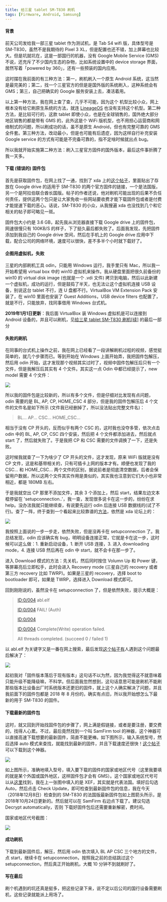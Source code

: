 ```yaml
---
title: 给三星 tablet SM-T830 刷机
tags: [Firmware, Android, Samsung]
---
```


#### 背景

前天公司发给我一部三星 tablet 作为测试机，是 Tab S4 wifi 版，具体型号是 SM-T830，虽然不是我期待的 Pixel 3 XL，但是配置也还不错，加上屏幕也比较大。但是坑就坑在，这是一部国行的机器，没有 Google Mobile Service (GMS) 不说，还充斥了不少国内生态的杂物，比如系统设置中的 device storage 界面，居然写着「powered by 360」，还有一些预装的国内应用。

这时摆在我前面的有三种方法：第一，刷机刷入一个原生 Android 系统，这当然是最完美的；第二，找一个三星官方的但是是国外版的系统刷入，这种系统会有 GMS；第三，自己把确实的 Google 服务安装上去，凑活着用。

以上第一种方法，我在网上查了查，几乎不可能，因为这个 机型比较小众，网上根本没有给它刷原生系统的方法，就连 [LineageOS](https://lineageos.org/) 也没有支持这个机型。第二种方法，是比较可行的，这款 tablet 即使小众，也是在全球销售的，国外绝大部分地区销售的都是带有 GMS 的，此外这是个 WiFi 版机型，也不用担心运营商和网络制式的问题，所以刷成功的话，虽不是原生 Android，但也有完整可靠的 GMS 全件套。第三种方法，改动最小，但是也可能有后遗症，因为这样自行补充安装 Google service 的方式有可能是不完备可靠的，指不定啥时候就出点 bug。

所以我就开始实施第二种方法：刷入三星官方固件的国外版本，最后这件事折腾了我一天多。

#### 下载 (错误的) 固件包

首先是获取固件包，在网上找了一通，找到了 xda 上的[这个帖子](https://forum.xda-developers.com/galaxy-tab-s4/how-to/sm-t830-t830xxu1arh1-t3831918)，里面贴出了存放在 Google drive 的适用于 SM-T830 的两个官方固件的链接，一个是法国版，另一个是阿拉伯联合酋长国版。帖子的作者还说，他对刷机可能出现的后果不负任何责任，提供这两个包只是让大家免收一些网站要收费才能下载固件包或者是付费才能提速下载的恶心。话说，SM-T830 的小众，从我搜遍 xda 也没找到几个和它相关的帖子即可略见一斑。

固件包大小约是 3.6 GB，起先我从浏览器直接下载 Google drive 上的固件包，网速很慢只有 100KB/S 的样子，下了挺久最后都失败了。后面我发现，先把固件添加到我自己的 Google drive 空间，然后在手机上的 Google drive 应用中下载，配合公司的网络环境，速度可以很快，差不多半个小时就下载好了。

#### 企图用虚拟机，失败

三星的内部刷机工具 odin，只能用 Windows 运行，我手里只有 Mac，所以我一开始希望用 virtual box 中的 win10 虚拟机来操作。我从硬盘里面把很久前备份的 win10 的 virtual disk image (也就是一个 .vdi 文件) 拷贝到电脑，然后以此新建一个虚拟机，成功的运行，但是鼓捣了半天，也无法让这个虚拟机连接 USB 设备，别说这台 tablet 不行，连 U 盘都不行。VirtualBox VM Extension Pack 安装了，在 win10 里面也安装了 Guest Additions，USB device filters 也配置了，就是不行，只能放弃，找同事借用 Windows 台式机。


**2019年1月1日更新**：我后面 VirtualBox 装 Windows 虚拟机是可以连接到 Android 设备的，并且可以刷机，见[给三星 tablet SM-T830 刷机[续]](https://tao93.top/2019/01/01/%E7%BB%99%E4%B8%89%E6%98%9F%20tablet%20SM-T830%20%E5%88%B7%E6%9C%BA[%E7%BB%AD]/) 的最后一部分


#### 失败的刷机

在同事的台式机上操作之前，我在网上已经看了一段讲解刷机过程的视频，感觉挺简单的，就几个步骤而已。等到开始在 Windows 上面开始弄，我把固件包解压，然后用 odin 开始，这才发现那个视频其实过时了，视频中固件包解压后只有一个文件，但是我解压后其实有 4 个文件。其实这一点 Odin 中都已经提示了，new model 需要 4 个文件：

![](http://tao93.top/images/2018/12/08/1544280785.png)

所以我的固件包是比较新的，所以有多个文件，但是仔细对比发现有点问题，odin 需要的是 BL, AP, CP, HOME_CSC 4 部分，但是我的固件包解压后 4 个文件的文件名是如下所示 (文件我已经删掉了，所以没法贴出完整文件名)：

> BL...
> AP...
> CSC...
> HOME_CSC...

相当于没有 CP 开头的，反而似乎有两个 CSC 的，这时我也没夺多管，依次点击 odin 中的 BL, AP, CP, CSC 四个安装，然后把 4 个文件都添加进去，然后就点 start 了，然后就失败了。于是我把 CP 和 CSC 需要的文件调换了一下，还是失败。

这时候我就查了一下为啥少了 CP 开头的文件，这才发现，原来 WiFi 版就是没有 CP 文件，这是和基带相关的，只有可插卡上网的版本才有。顺便也发现了我的 CSC... 和 HOME_CSC... 两个文件的区别，据说前者是彻底清空数据，后者会保留用户数据，所以这两个文件其实作用是类似的，其实我也注意到它们大小也非常相近，都是 180MB 左右。

于是我就空出 CP 那里不添加文件，其余 3 个添加上，然后 start，结果左边文本框停留在 'setupconnection..'，我一查，发现很多说卡在这一步的，纷纷在求 help。没办法我就只能继续查，有说要先运行 odin 后连接 USB 数据线的(试了不行)。查了一阵，终于查到一个看起来比较靠谱的[方法](https://forum.xda-developers.com/sprint-galaxy-s6/help/odin-stuck-setupconnection-t3574320)，依然是 xda 论坛上的：

![](http://tao93.top/images/2018/12/08/1544281510.png)

我按照上面说的一步一步走，依然失败，但是没再卡在 setupconnection 了。我总结发现，odin 应该确实有 bug，明明设备连接正常，它就是卡在这一步，这时候可以这么做：1. 重新启动设备，1. 断开 USB 连接，3. 进入 downloading mode，4. 连接 USB 然后再在 odin 中 start，就不会卡在那一步了。

进入 Download 模式的方法：先关机，然后同时按住 Volumn Up 和 Power 键，等屏幕亮后立即松手，此时会进入 Recovery mode (三星自己的 recovery 或者第三方 recovery 比如 TWRP)。如果是三星的 recovery，选择 boot to bootloader 即可，如果是 TWRP，选择进入 Download 模式即可。

回到刚刚说的，虽然没卡在 setupconnection 了，但是依然失败，提示大概是：

> <ID:0/004> abl.elf
> 
> <ID:0/004> FAIL! (Auth)
> 
> <ID:0/004>
> 
> <ID:0/004> Complete(Write) operation failed.
> 
> <OSM> All threads completed. (succeed 0 / failed 1)

以 abl.elf 为关键字又是一番在网上搜索，最后发现[这个帖子有](http://bbs.gfan.com/android-9245022-1-1.html)人遇到这个问题最后解决了：

![](http://tao93.top/images/2018/12/08/1544281993.png)

起初我对「固件版本落后于现有版本」这句话不以为然，因为我觉得这不就意味着只能升级不能降级嘛，不科学。但后面我忽然想到，这句话意思可能是刷机不能刷那些版本比设备出厂时系统版本还更旧的固件，就上这个人确实解决了问题，并且我前面下的固件包都是 2018 年 8 月份的，确实有点旧，所以我开始想怎么下最新的用于 SM-T830 的固件。

#### 下载最新的固件包

这时，就又回到开始找固件包的步骤了，网上满是假链接，或者是要注册，要交费的，找得人心累。不过，最后竟然找到一个叫 SamFirm tool 的神器，这个神器可以直接高速下载想要的最新固件，简直不能更棒。如下图所示，输入系统型号，然后选择 auto 模式来查找，就能找到最新的固件，并且下载速度还很快！[这个帖子](https://forum.xda-developers.com/galaxy-tab-s/general/tool-samfirm-samsung-firmware-t2988647)可以下载到这个神器。

![](http://tao93.top/images/2018/12/08/1544283275.png)

如上图所示，准确地填入型号，填入要下载的固件的国家或地区代号（这里我要填的就是某个外国或国外地区，这样固件包才会有 GMS）。这个国家或地区代号可以从[这里](https://www.sammobile.com/firmwares/galaxy-tab-s4/SM-T830/)找到，我在上一张图中填入的是 XEF，其实就是代表法国。填好后勾选 Auto，然后点击 Check Update，即可检查到最新固件包的信息，我在今天（2018年12月8日）检查到的 SM-T830 的法国版最新固件包如上图箭头所示，是 2018年10月24日更新的。然后就可以在 SamFirm 右边点下载了。建议勾选 Decrypt automatically，否则 下载好固件包后还需要重新解密，费时间。

国家或地区代号截图：

![](http://tao93.top/images/2018/12/08/1544283882.png)

#### 成功刷机

下载到最新固件后，解压，然后用 odin 依次填入 BL AP CSC 三个地方的文件，点 start，继续卡在 setupconnection，按照我之前的总结跳过这个 setupconnection，然后真正开始刷机，大概 10 分钟不到就刷好了。

#### 写在最后

刷个机遇到的坑还真是挺多，把这些记录下来，说不定以后公司的国行设备需要刷机，这些记录就能派上用场了。
